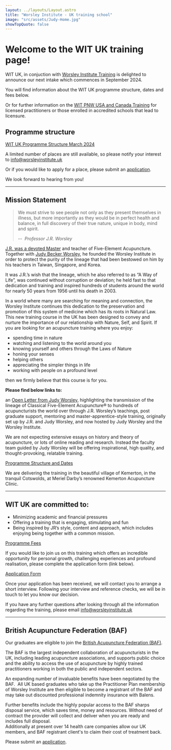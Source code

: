 ```yaml
---
layout: ../layouts/Layout.astro
title: "Worsley Institute - UK training school"
image: "src/assets/Judy-Home.jpg"
showTopQuote: false
---
```


# Welcome to the WIT UK training page!

WIT UK, in conjuction with [Worsley Institute Training](https://worsleyinstitute.com/pages/worsley-institute-training-wit-mission-statement) is delighted to announce our next intake which commences in September 2024.

You will find information about the WIT UK programme structure, dates and fees below.

Or for further information on the [WIT PNW USA and Canada Training](https://worsleyinstitute.com/pages/worsley-institute-training-witsm-vancouver-bc-beginning-march-2024) for licensed practitioners or those enrolled in accredited schools that lead to licensure.

## Programme structure

[WIT UK Programme Structure March 2024](https://cdn.shopify.com/s/files/1/0605/2718/2031/files/WIT_UK_Programme_Structure_March_2024_v1.2.pdf?v=1706042095)

A limited number of places are still available, so please notify your interest to [info@worsleyinstitute.uk](mailto:info@worsleyinstitute.uk)

Or if you would like to apply for a place, please submit an [application](https://form.jotformeu.com/202513369494358).

We look forward to hearing from you!

---

## Mission Statement

> We must strive to see people not only as they present themselves in illness, but more importantly as they would be in perfect health and balance, in full discovery of their true nature, unique in body, mind and spirit.
>
> -- <cite> Professor J.R. Worsley</cite>

[J.R. was a devoted Master](https://worsleyinstitute.com/pages/j-r-worsley) and teacher of Five-Element Acupuncture. Together with [Judy Becker Worsley](https://worsleyinstitute.com/pages/judy-worsley), he founded the Worsley Institute in order to protect the purity of the lineage that had been bestowed on him by his teachers in Taiwan, Singapore, and Korea.

It was J.R.’s wish that the lineage, which he also referred to as “A Way of Life”, was continued without corruption or deviation; he held fast to that dedication and training and inspired hundreds of students around the world for nearly 50 years from 1956 until his death in 2003.

In a world where many are searching for meaning and connection, the Worsley Institute continues this dedication to the preservation and promotion of this system of medicine which has its roots in Natural Law. This new training course in the UK has been designed to convey and nurture the importance of our relationship with Nature, Self, and Spirit.
If you are looking for an acupuncture training where you enjoy:

-   spending time in nature
-   watching and listening to the world around you
-   knowing yourself and others through the Laws of Nature
-   honing your senses
-   helping others
-   appreciating the simpler things in life
-   working with people on a profound level

then we firmly believe that this course is for you.

**Please find below links to:**

an [Open Letter from Judy Worsley](https://cdn.shopify.com/s/files/1/0605/2718/2031/files/JBW-Open-Winc-Letter.pdf?v=1658776421), highlighting the transmission of the lineage of Classical Five-Element Acupuncture® to hundreds of acupuncturists the world over through J.R. Worsley’s teachings, post graduate support, mentoring and master-apprentice-style training, originally set up by J.R. and Judy Worsley, and now hosted by Judy Worsley and the Worsley Institute.

We are not expecting extensive essays on history and theory of acupuncture, or lots of online reading and research. Instead the faculty team guided by Judy Worsley will be offering inspirational, high quality, and thought-provoking, relatable training.

[Programme Structure and Dates](https://cdn.shopify.com/s/files/1/0605/2718/2031/files/WIT_UK_Programme_Structure_March_2024_v1.2.pdf?v=1706042095)

We are delivering the training in the beautiful village of Kemerton, in the tranquil Cotswolds, at Meriel Darby’s renowned Kemerton Acupuncture Clinic.

---

## WIT UK are committed to:

-   Minimizing academic and financial pressures
-   Offering a training that is engaging, stimulating and fun
-   Being inspired by JR’s style, content and approach, which includes enjoying being together with a common mission.

[Programme Fees](https://cdn.shopify.com/s/files/1/0605/2718/2031/files/WIT_UK_Programme_Fees_March_2024.pdf?v=1693320522)

If you would like to join us on this training which offers an incredible opportunity for personal growth, challenging experiences and profound realisation, please complete the application form (link below).

[Application Form](https://form.jotformeu.com/202513369494358)

Once your application has been received, we will contact you to arrange a short interview. Following your interview and reference checks, we will be in touch to let you know our decision.

If you have any further questions after looking through all the information regarding the training, please email [info@worsleyinstitute.uk](mailto:info@worsleyinstitute.uk)

---

## British Acupuncture Federation (BAF)

Our graduates are eligible to join the [British Acupuncture Federation (BAF)](https://www.britishacupuncturefederation.co.uk/ "Join the British Acupuncture Federation (BAF)").

The BAF is the largest independent collaboration of acupuncturists in the UK, including leading acupuncture associations, and supports public choice and the ability to access the use of acupuncture by highly trained practitioners working in both the public and independent sectors.

An expanding number of invaluable benefits have been negotiated by the BAF.  All UK based graduates who take up the Practitioner Plan membership of Worsley Institute are then eligible to become a registrant of the BAF and may take out discounted professional indemnity insurance with Balens.

Further benefits include the highly popular access to the BAF sharps disposal service, which saves time, money and resources. Without need of contract the provider will collect and deliver when you are ready and includes full disposal.  
Additionally at present over 14 health care companies allow our UK members, and BAF registrant client's to claim their cost of treatment back.

Please submit an [application](https://form.jotformeu.com/202513369494358).

